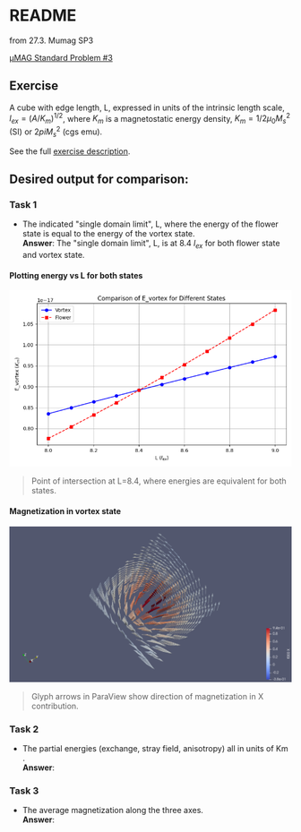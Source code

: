 # README
from 27.3. Mumag SP3

[µMAG Standard Problem #3](https://www.ctcms.nist.gov/~rdm/spec3.html)

## Exercise 
A cube with edge length, L, 
expressed in units of the intrinsic length scale, $l_{ex} = (A/K_m)^{1/2}$, 
where $K_m$ is a magnetostatic energy density, $K_m = 1/2\mu_0M_s^2$ (SI) or $2piM_s^2$ (cgs emu). 

See the full [exercise description](microMAG%20Standard%20Problem%20nr3.pdf).
## Desired output for comparison: 

### Task 1
- The indicated "single domain limit", L, where the energy of the flower state is equal to the energy of the vortex state.  
**Answer**: The "single domain limit", L, is at 8.4 $l_{ex}$ for both flower state and vortex state.

#### Plotting energy vs L for both states  
![700](results/plot.png)
> Point of intersection at L=8.4, where energies are equivalent for both states. 

#### Magnetization in vortex state
![700](results/vortex.png)
> Glyph arrows in ParaView show direction of magnetization in X contribution. 

### Task 2
- The partial energies (exchange, stray field, anisotropy) all in units of Km .   
**Answer**: 

### Task 3
- The average magnetization along the three axes.  
**Answer**: 
